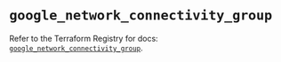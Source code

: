 # `google_network_connectivity_group`

Refer to the Terraform Registry for docs: [`google_network_connectivity_group`](https://registry.terraform.io/providers/hashicorp/google/6.22.0/docs/resources/network_connectivity_group).
